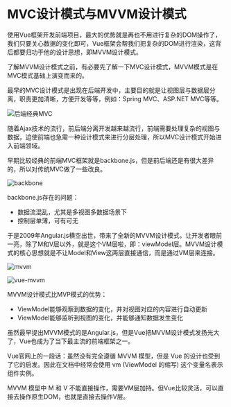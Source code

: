 # MVC设计模式与MVVM设计模式

使用Vue框架开发前端项目，最大的优势就是再也不用进行复杂的DOM操作了，我们只要关心数据的变化即可，Vue框架会帮我们把复杂的DOM进行渲染，这背后都要归功于他的设计思想，即MVVM设计模式。

了解MVVM设计模式之前，有必要先了解一下MVC设计模式，MVVM模式是在MVC模式基础上演变而来的。

最早的MVC设计模式是出现在后端开发中，主要目的就是让视图层与数据层分离，职责更加清晰，方便开发等等，例如：Spring MVC、ASP.NET MVC等等。

![后端经典MVC](https://s1.ax1x.com/2022/10/13/xdhFrF.png)

随着Ajax技术的流行，前后端分离开发越来越流行，前端需要处理复杂的视图与数据，迫使前端也急需一种设计模式来进行分层处理，所以MVC设计模式开始进入前端领域。

早期比较经典的前端MVC框架就是backbone.js，但是前后端还是有很大差异的，所以对传统MVC做了一些改良。

![backbone](https://s1.ax1x.com/2022/10/13/xdhZ5R.png)

backbone.js存在的问题：

- 数据流混乱，尤其是多视图多数据场景下
- 控制层单薄，可有可无

于是2009年Angular.js横空出世，带来了全新的MVVM设计模式，让开发者眼前一亮，除了M和V层以外，就是这个VM层啦，即：viewModel层。MVVM设计模式的核心思想就是不让Model和View这两层直接通信，而是通过VM层来连接。

![mvvm](https://s1.ax1x.com/2022/10/13/xdhmP1.png)

![vue-mvvm](https://s1.ax1x.com/2022/10/13/xdhn8x.png)

MVVM设计模式比MVP模式的优势：

- ViewModel能够观察到数据的变化，并对视图对应的内容进行自动更新
- ViewModel能够监听到视图的变化，并能够通知数据发生变化

虽然最早提出MVVM模式的是Angular.js，但是Vue把MVVM设计模式发扬光大了，Vue也成为了当下最主流的前端框架之一。

Vue官网上的一段话：虽然没有完全遵循 MVVM 模型，但是 Vue 的设计也受到了它的启发。因此在文档中经常会使用 vm (ViewModel 的缩写) 这个变量名表示组件实例。

MVVM 模型中 M 和 V 不能直接操作，需要VM层加持。但Vue比较灵活，可以直接去操作原生DOM，也就是直接去操作V层。
